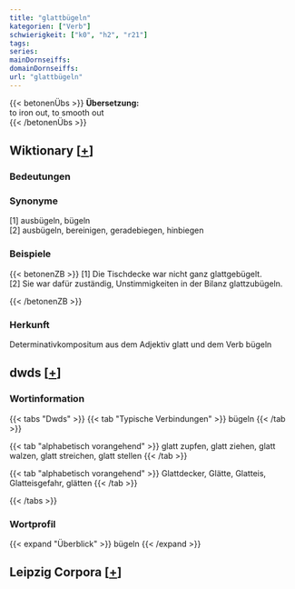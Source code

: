 ```yaml
---
title: "glattbügeln"
kategorien: ["Verb"]
schwierigkeit: ["k0", "h2", "r21"]
tags:
series:
mainDornseiffs:
domainDornseiffs:
url: "glattbügeln"
---
```


{{< betonenÜbs >}}
**Übersetzung:**  
to iron out, to smooth out  
{{< /betonenÜbs >}}

## Wiktionary [[+](https://de.wiktionary.org/wiki/glattbügeln)]

### Bedeutungen

### Synonyme
[1] ausbügeln, bügeln  
[2] ausbügeln, bereinigen, geradebiegen, hinbiegen  

### Beispiele
{{< betonenZB >}}
[1] Die Tischdecke war nicht ganz glattgebügelt.  
[2] Sie war dafür zuständig, Unstimmigkeiten in der Bilanz glattzubügeln.  

{{< /betonenZB >}}
### Herkunft
Determinativkompositum aus dem Adjektiv glatt und dem Verb bügeln  



## dwds [[+](https://www.dwds.de/wb/glattbügeln)]

### Wortinformation
{{< tabs "Dwds" >}}
{{< tab "Typische Verbindungen" >}}
bügeln
{{< /tab >}}

{{< tab "alphabetisch vorangehend" >}}
glatt zupfen, glatt ziehen, glatt walzen, glatt streichen, glatt stellen
{{< /tab >}}

{{< tab "alphabetisch vorangehend" >}}
Glattdecker, Glätte, Glatteis, Glatteisgefahr, glätten
{{< /tab >}}

{{< /tabs >}}

### Wortprofil
{{< expand "Überblick" >}} bügeln {{< /expand >}}

## Leipzig Corpora [[+](https://corpora.uni-leipzig.de/en/res?word=glattbügeln&corpusId=deu_newscrawl-public_2018)]

